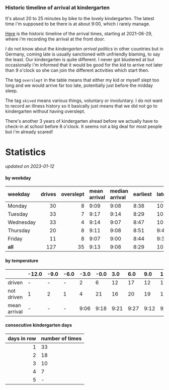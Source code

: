 ### Historic timeline of arrival at kindergarten

It's about 20 to 25 minutes by bike to the lovely kindergarten. 
The latest time i'm supposed to be there is at about 9:00, 
which i rarely manage. 

[Here](times.csv) is the historic timeline of the arrival times, starting
at 2021-06-29, where i'm recording the arrival at the front door.

I do not know about the *kindergarten arrival politics* in other
countries but in Germany, coming late is usually sanctioned 
with unfriendly blaming, to say the least. Our kindergarten is quite
different. I never got blustered at but occasionally i'm informed
that it would be good for the kid to arrive not later than 9 o'clock
so she can join the different activities which start then. 

The tag `overslept` in the table means that either my kid or myself
slept too long and we would arrive far too late, potentially just
before the midday sleep.

The tag `skived` means various things, voluntary or involuntary. I 
do not want to record an illness history so it basically just means
that we did not go to kindergarten without having overslept.

There's another 3 years of kindergarten ahead before we actually 
have to check-in at school before 8 o'clock. It seems not a big deal
for most people but i'm already scared!


# Statistics

*updated on 2023-01-12*

#### by weekday

| weekday   |   drives |   overslept | mean arrival   | median arrival   | earliest   | latest   |
|:----------|---------:|------------:|:---------------|:-----------------|:-----------|:---------|
| Monday    |       30 |           8 | 9:09           | 9:08             | 8:38       | 10:14    |
| Tuesday   |       33 |           7 | 9:17           | 9:14             | 8:29       | 10:19    |
| Wednesday |       33 |           4 | 9:14           | 9:07             | 8:47       | 10:06    |
| Thursday  |       20 |           8 | 9:11           | 9:08             | 8:51       | 9:40     |
| Friday    |       11 |           8 | 9:07           | 9:00             | 8:44       | 9:37     |
| **all**   |      127 |          35 | 9:13           | 9:08             | 8:29       | 10:19    |

#### by temperature

|              | -12.0   | -9.0   | -6.0   | -3.0   | -0.0   | 3.0   | 6.0   | 9.0   | 12.0   | 15.0   | 18.0   | 21.0   | 24.0   | 27.0   | 30.0   |
|:-------------|:--------|:-------|:-------|:-------|:-------|:------|:------|:------|:-------|:-------|:-------|:-------|:-------|:-------|:-------|
| driven       | -       | -      | -      | 2      | 6      | 12    | 17    | 12    | 18     | 16     | 19     | 17     | 1      | -      | -      |
| not driven   | 1       | 2      | 1      | 4      | 21     | 16    | 20    | 19    | 14     | 13     | 15     | 12     | 8      | 2      | 2      |
| mean arrival | -       | -      | -      | 9:06   | 9:18   | 9:21  | 9:27  | 9:12  | 9:07   | 9:10   | 9:03   | 9:09   | 8:56   | -      | -      |

#### consecutive kindergarten days

|   days in row | number of times   |
|--------------:|:------------------|
|             1 | 33                |
|             2 | 18                |
|             3 | 10                |
|             4 | 7                 |
|             5 | -                 |

